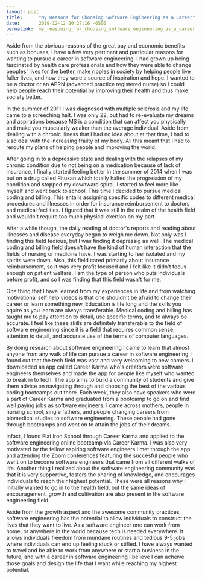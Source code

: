 ```yaml
---
layout: post
title:      "My Reasons for Choosing Software Engineering as a Career"
date:       2019-12-12 20:27:16 -0500
permalink:  my_reasoning_for_choosing_software_engineering_as_a_career
---
```



Aside from the obvious reasons of the great pay and economic benefits such as bonuses, I have a few very pertinent and particular reasons for wanting to pursue a career in software engineering. I had grown up being fascinated by health care professionals and how they were able to change peoples' lives for the better, make ripples in society by helping people live fuller lives, and how they were a source of inspiration and hope. I wanted to be a doctor or an APRN (advanced practice registered nurse) so I could help people reach their potential by improving their health and thus make society better. 

In the summer of 2011 I was diagnosed with multiple sclerosis and my life came to a screeching halt. I was only 22, but had to re-evaluate my dreams and aspirations because MS is a condition that can affect you physically and make you muscularly weaker than the average individual. Aside from dealing with a chronic illness that I had no idea about at that time, I had to also deal with the increasing frailty of my body. All this meant that i had to reroute my plans of helping people and improving the world. 

After going in to a depressive state and dealing with the relapses of my chronic condition due to not being on a medication because of lack of insurance, I finally started feeling better in the summer of 2014 when I was put on a drug called Rituxan which totally halted the progression of my condition and stopped my downward spiral. I started to feel more like myself and went back to school. This time I decided to pursue medical coding and billing. This entails assigning specific codes to different medical procedures and illnesses in order for insurance reimbursement to doctors and medical facilities. I figured that it was still in the realm of the health field and wouldn't require too much physical exertion on my part.

After a while though, the daily reading of doctor's reports and reading about illnesses and disease everyday began to weigh me down. Not only was I finding this field tedious, but I was finding it depressig as well. The medical coding and billing field doesn't have the kind of human interaction that the fields of nursing or medicine have. I was starting to feel isolated and my spirits were down. Also, this field cared primarily about insurance reimbursement, so it was very profit focused and I felt like it didn't focus enough on patient welfare. I am the type of person who puts individuals before profit, and so I was finding that this field wasn't for me. 

One thing that I have learned from my experiences in life and from watching motivational self help videos is that one shouldn't be afraid to change their career or learn something new. Education is life long and the skills you aquire as you learn are always transferable. Medical coding and billing has taught me to pay attention to detail, use specific terms, and to always be accurate. I feel like these skills are definitely transferable to the field of software engineering since it is a field that requires common sense, attention to detail, and accurate use of the terms of computer languages.  

By doing research about software engineering I came to learn that almost anyone from any walk of life can pursue a career in software engineering. I found out that the tech field was vast and very welcoming to new comers. I downloaded an app called Career Karma who's creators were software engineers themselves and made the app for people like myself who wanted to break in to tech. The app aims to build a community of students and give them advice on navigating through and choosing the best of the various coding bootcamps out there. Each week, they also have speakers who were a part of Career Karma and graduated from a bootcamp to go on and find well paying jobs as software engineers. I came across mothers, people in nursing school, single fathers, and people changing careers from biomedical studies to software engineering. These people had gone through bootcamps and went on to attain the jobs of their dreams. 

Infact, I found Flat Iron School through Career Karma and applied to the software engineering online bootcamp via Career Karma. I was also very motivated by the fellow aspiring software engineers I met through the app and attending the Zoom conferences featuring the succesful people who went on to become software engineers that came from all different walks of life. Another thing I realized about the software engineering community was that it is very supportive, fosters the sharing of knowledge, and encourages individuals to reach their highest potential. These were all reasons why I initially wanted to go in to the health field, but the same ideas of encouragement, growth and cultivation are also present in the software engineering field. 

Aside from the growth aspect and the awesome community practices, software engineering has the potential to allow individuals to construct the lives that they want to live. As a software engineer one can work from home, or anywhere in the world because tech is needed everywhere. It allows individuals freedom from mundane routines and tedious 9-5 jobs where individuals can end up feeling stuck or stifled. I have always wanted to travel and be able to work from anywhere or start a business in the future, and with a career in software engineering I believe I can acheive those goals and design the life that I want while reaching my highest potential. 

